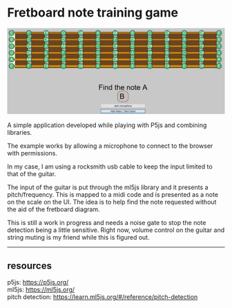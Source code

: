 # Fretboard note training game

![Preview](./img/preview.jpg "preview")

A simple application developed while playing with P5js and combining libraries.

The example works by allowing a microphone to connect to the browser with permissions.

In my case, I am using a rocksmith usb cable to keep the input limited to that of the guitar.

The input of the guitar is put through the ml5js library and it presents a pitch/frequency.  This is mapped to a midi code and is presented as a note on the scale on the UI.  The idea is to help find the note requested without the aid of the fretboard diagram.

This is still a work in progress and needs a noise gate to stop the note detection being a little sensitive.  Right now, volume control on the guitar and string muting is my friend while this is figured out.

----

## resources

p5js: https://p5js.org/  
ml5js: https://ml5js.org/  
pitch detection: https://learn.ml5js.org/#/reference/pitch-detection
